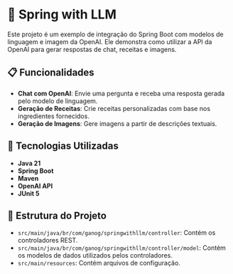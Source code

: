 # 🌟 Spring with LLM

Este projeto é um exemplo de integração do Spring Boot com modelos de linguagem e imagem da OpenAI. Ele demonstra como utilizar a API da OpenAI para gerar respostas de chat, receitas e imagens.

## 📋 Funcionalidades

- **Chat com OpenAI**: Envie uma pergunta e receba uma resposta gerada pelo modelo de linguagem.
- **Geração de Receitas**: Crie receitas personalizadas com base nos ingredientes fornecidos.
- **Geração de Imagens**: Gere imagens a partir de descrições textuais.

## 🚀 Tecnologias Utilizadas

- **Java 21**
- **Spring Boot**
- **Maven**
- **OpenAI API**
- **JUnit 5**

## 📂 Estrutura do Projeto

- `src/main/java/br/com/ganog/springwithllm/controller`: Contém os controladores REST.
- `src/main/java/br/com/ganog/springwithllm/controller/model`: Contém os modelos de dados utilizados pelos controladores.
- `src/main/resources`: Contém arquivos de configuração.